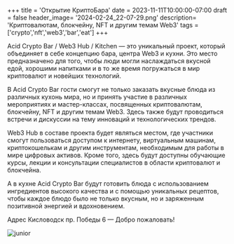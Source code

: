 +++
title = 'Открытие КриптоБара'
date = 2023-11-11T10:00:00-07:00
draft = false
header_image= '2024-02-24_22-07-29.png'
description= 'Криптовалютам, блокчейну, NFT и другим темам Web3'
tags = ['crypto','nft','web3','bar','eat']
+++

Acid Crypto Bar / Web3 Hub / Kitchen — это уникальный проект, который объединяет в себе концепцию бара, центра Web3 и кухни. Это место предназначено для того, чтобы люди могли наслаждаться вкусной едой, хорошими напитками и в то же время погружаться в мир криптовалют и новейших технологий.

В Acid Crypto Bar гости смогут не только заказать вкусные блюда из различных кухонь мира, но и принять участие в различных мероприятиях и мастер-классах, посвященных криптовалютам, блокчейну, NFT и другим темам Web3. Здесь также будут проводиться встречи и дискуссии на тему инноваций и технологических трендов.

Web3 Hub в составе проекта будет являться местом, где участники смогут пользоваться доступом к интернету, виртуальным машинам, криптокошелькам и другим инструментам, необходимым для работы в мире цифровых активов. Кроме того, здесь будут доступны обучающие курсы, лекции и консультации специалистов в области криптовалют и блокчейна.

А в кухне Acid Crypto Bar будут готовить блюда с использованием ингредиентов высокого качества и с помощью уникальных рецептов, чтобы каждое блюдо было не только вкусным, но и заряженным позитивной энергией и вдохновением.

Адрес Кисловодск пр. Победы 6 — Добро пожаловать!

![junior](photo_2024-03-19_13-12-33.jpg)